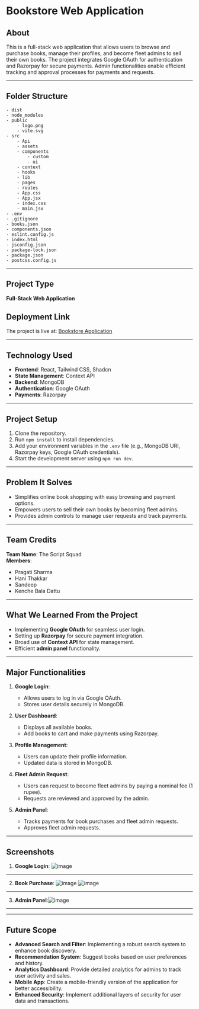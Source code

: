 
# Bookstore Web Application

## About
This is a full-stack web application that allows users to browse and purchase books, manage their profiles, and become fleet admins to sell their own books. The project integrates Google OAuth for authentication and Razorpay for secure payments. Admin functionalities enable efficient tracking and approval processes for payments and requests.

---

## Folder Structure
```
- dist
- node_modules
- public
    - logo.png
    - vite.svg
- src
    - Api
    - assets
    - components
        - custom
        - ui
    - context
    - hooks
    - lib
    - pages
    - routes
    - App.css
    - App.jsx
    - index.css
    - main.jsx
- .env
- .gitignore
- books.json
- components.json
- eslint.config.js
- index.html
- jsconfig.json
- package-lock.json
- package.json
- postcss.config.js
```

---

## Project Type
**Full-Stack Web Application**

## Deployment Link
The project is live at: [Bookstore Application](https://the-script-squad-fe.vercel.app)

---

## Technology Used
- **Frontend**: React, Tailwind CSS, Shadcn
- **State Management**: Context API
- **Backend**: MongoDB
- **Authentication**: Google OAuth
- **Payments**: Razorpay

---

## Project Setup
1. Clone the repository.
2. Run `npm install` to install dependencies.
3. Add your environment variables in the `.env` file (e.g., MongoDB URI, Razorpay keys, Google OAuth credentials).
4. Start the development server using `npm run dev`.

---

## Problem It Solves
- Simplifies online book shopping with easy browsing and payment options.
- Empowers users to sell their own books by becoming fleet admins.
- Provides admin controls to manage user requests and track payments.

---

## Team Credits
**Team Name**: The Script Squad  
**Members**:
- Pragati Sharma
- Hani Thakkar
- Sandeep
- Kenche Bala Dattu

---

## What We Learned From the Project
- Implementing **Google OAuth** for seamless user login.
- Setting up **Razorpay** for secure payment integration.
- Broad use of **Context API** for state management.
- Efficient **admin panel** functionality.

---

## Major Functionalities
1. **Google Login**:
   - Allows users to log in via Google OAuth.
   - Stores user details securely in MongoDB.

2. **User Dashboard**:
   - Displays all available books.
   - Add books to cart and make payments using Razorpay.

3. **Profile Management**:
   - Users can update their profile information.
   - Updated data is stored in MongoDB.

4. **Fleet Admin Request**:
   - Users can request to become fleet admins by paying a nominal fee (1 rupee).
   - Requests are reviewed and approved by the admin.

5. **Admin Panel**:
   - Tracks payments for book purchases and fleet admin requests.
   - Approves fleet admin requests.

---

## Screenshots
1. **Google Login**: ![image](https://github.com/user-attachments/assets/c1cbe546-d3cd-477d-bf32-7b5f5146cd8d)
---------------------------------------------------
2. **Book Purchase**: ![image](https://github.com/user-attachments/assets/ca3aad15-d805-4c9d-81c0-a62a00e35e82)
![image](https://github.com/user-attachments/assets/40fea042-cee6-4c57-b6b9-fd722f20f3a3)
---------------------------------------------------
3. **Admin Panel**:![image](https://github.com/user-attachments/assets/278412ba-4b36-4846-8b1a-79a966db21f3)
---------------------------------------------------

---

## Future Scope
- **Advanced Search and Filter**: Implementing a robust search system to enhance book discovery.
- **Recommendation System**: Suggest books based on user preferences and history.
- **Analytics Dashboard**: Provide detailed analytics for admins to track user activity and sales.
- **Mobile App**: Create a mobile-friendly version of the application for better accessibility.
- **Enhanced Security**: Implement additional layers of security for user data and transactions.

